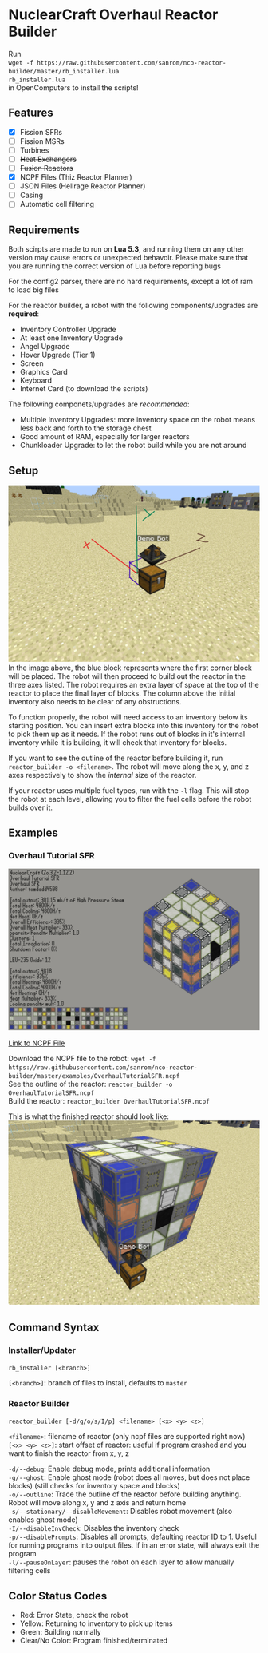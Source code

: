 # NuclearCraft Overhaul Reactor Builder

Run<br>
`wget -f https://raw.githubusercontent.com/sanrom/nco-reactor-builder/master/rb_installer.lua`<br>
`rb_installer.lua`<br>
in OpenComputers to install the scripts!

## Features

- [x] Fission SFRs
- [ ] Fission MSRs
- [ ] Turbines
- [ ] ~~Heat Exchangers~~
- [ ] ~~Fusion Reactors~~
- [x] NCPF Files (Thiz Reactor Planner)
- [ ] JSON Files (Hellrage Reactor Planner)
- [ ] Casing
- [ ] Automatic cell filtering

## Requirements

Both scirpts are made to run on **Lua 5.3**, and running them on any other version may cause errors or unexpected behavoir. Please make sure that you are running the correct version of Lua before reporting bugs

For the config2 parser, there are no hard requirements, except a lot of ram to load big files

For the reactor builder, a robot with the following components/upgrades are **required**:
- Inventory Controller Upgrade
- At least one Inventory Upgrade
- Angel Upgrade
- Hover Upgrade (Tier 1)
- Screen
- Graphics Card
- Keyboard
- Internet Card (to download the scripts)

The following componets/upgrades are *recommended*:
- Multiple Inventory Upgrades: more inventory space on the robot means less back and forth to the storage chest
- Good amount of RAM, especially for larger reactors
- Chunkloader Upgrade: to let the robot build while you are not around

## Setup

![Demo Bot sitting on top of chest](examples/demobotwithaxes.png)
In the image above, the blue block represents where the first corner block will be placed. The robot will then proceed to build out the reactor in the three axes listed. The robot requires an extra layer of space at the top of the reactor to place the final layer of blocks. The column above the initial inventory also needs to be clear of any obstructions.

To function properly, the robot will need access to an inventory below its starting position. You can insert extra blocks into this inventory for the robot to pick them up as it needs. If the robot runs out of blocks in it's internal inventory while it is building, it will check that inventory for blocks.

If you want to see the outline of the reactor before building it, run `reactor_builder -o <filename>`. The robot will move along the x, y, and z axes respectively to show the *internal* size of the reactor.

If your reactor uses multiple fuel types, run with the `-l` flag. This will stop the robot at each level, allowing you to filter the fuel cells before the robot builds over it.

## Examples

### Overhaul Tutorial SFR

![Overhaul Tutorial SFR](examples/OverhaulTutorialSFR.png)

[Link to NCPF File](examples/OverhaulTutorialSFR.ncpf)

Download the NCPF file to the robot: `wget -f https://raw.githubusercontent.com/sanrom/nco-reactor-builder/master/examples/OverhaulTutorialSFR.ncpf`<br>
See the outline of the reactor: `reactor_builder -o OverhaulTutorialSFR.ncpf`<br>
Build the reactor: `reactor_builder OverhaulTutorialSFR.ncpf`

This is what the finished reactor should look like:
![Finished Reactor](examples/finishedreactor.png)

## Command Syntax

### Installer/Updater

`rb_installer [<branch>]`

`[<branch>]`: branch of files to install, defaults to `master`

### Reactor Builder

`reactor_builder [-d/g/o/s/I/p] <filename> [<x> <y> <z>]`

`<filename>`: filename of reactor (only ncpf files are supported right now)<br>
`[<x> <y> <z>]`: start offset of reactor: useful if program crashed and you want to finish the reactor from x, y, z

`-d/--debug`: Enable debug mode, prints additional information<br>
`-g/--ghost`: Enable ghost mode (robot does all moves, but does not place blocks) (still checks for inventory space and blocks)<br>
`-o/--outline`: Trace the outline of the reactor before building anything. Robot will move along x, y and z axis and return home<br>
`-s/--stationary/--disableMovement`: Disables robot movement (also enables ghost mode)<br>
`-I/--disableInvCheck`: Disables the inventory check<br>
`-p/--disablePrompts`: Disables all prompts, defaulting reactor ID to 1. Useful for running programs into output files. If in an error state, will always exit the program<br>
`-l/--pauseOnLayer`: pauses the robot on each layer to allow manually filtering cells

## Color Status Codes

- Red: Error State, check the robot
- Yellow: Returning to inventory to pick up items
- Green: Building normally
- Clear/No Color: Program finished/terminated

